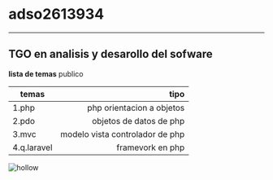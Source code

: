 # adso2613934 
---

## TGO en analisis y desarollo del sofware

**lista de temas** publico

| temas | tipo |
|----------|-------------:|
|1.php| php orientacion a objetos |
|2.pdo| objetos de datos de php |
|3.mvc| modelo vista controlador de php |
|4.q.laravel| framevork en php |

 ![hollow](http://tinyurl.com/3emj26t9)
